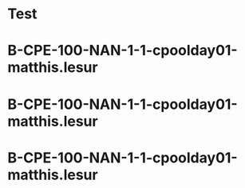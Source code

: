 # Test
# B-CPE-100-NAN-1-1-cpoolday01-matthis.lesur
# B-CPE-100-NAN-1-1-cpoolday01-matthis.lesur
# B-CPE-100-NAN-1-1-cpoolday01-matthis.lesur

